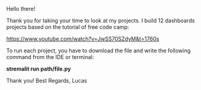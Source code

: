 Hello there!

Thank you for taking your time to look at my projects.
I build 12 dashboards projects based on the tutorial of free code camp:

https://www.youtube.com/watch?v=JwSS70SZdyM&t=1760s

To run each project, you have to download the file and write the following command from the IDE or terminal:

**stremalit run path/file.py**

Thank you!
Best Regards, 
Lucas
